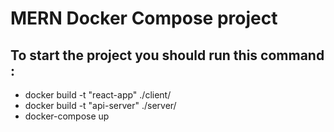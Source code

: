 # MERN Docker Compose project 
## To start the project you should run this command :
- docker build -t "react-app" ./client/
- docker build -t "api-server" ./server/
- docker-compose up